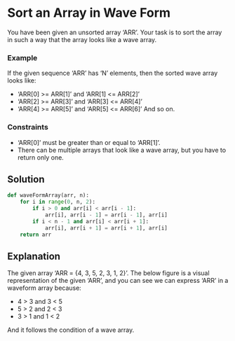 # Sort an Array in Wave Form

You have been given an unsorted array ‘ARR’. Your task is to sort the array in such a way that the array looks like a wave array.<br>

### Example

If the given sequence ‘ARR’ has ‘N’ elements, then the sorted wave array looks like:<br>

- ‘ARR[0] >= ARR[1]’ and ‘ARR[1] <= ARR[2]’<br>
- ‘ARR[2] >= ARR[3]’ and ‘ARR[3] <= ARR[4]’<br>
- ‘ARR[4] >= ARR[5]’ and ‘ARR[5] <= ARR[6]’  And so on.<br>

### Constraints

- ‘ARR[0]’ must be greater than or equal to ‘ARR[1]’.<br>
- There can be multiple arrays that look like a wave array, but you have to return only one.<br>



## Solution

```python
def waveFormArray(arr, n):
    for i in range(0, n, 2):
        if i > 0 and arr[i] < arr[i - 1]:
            arr[i], arr[i - 1] = arr[i - 1], arr[i]
        if i < n - 1 and arr[i] < arr[i + 1]:
            arr[i], arr[i + 1] = arr[i + 1], arr[i]
    return arr
```

## Explanation

The given array ‘ARR = {4, 3, 5, 2, 3, 1, 2}’. The below figure is a visual representation of the given ‘ARR’, and you can see we can express ‘ARR’ in a waveform array because:<br>
- 4 > 3 and 3 < 5<br>
- 5 > 2 and 2 < 3<br>
- 3 > 1 and 1 < 2<br>

And it follows the condition of a wave array.<br>